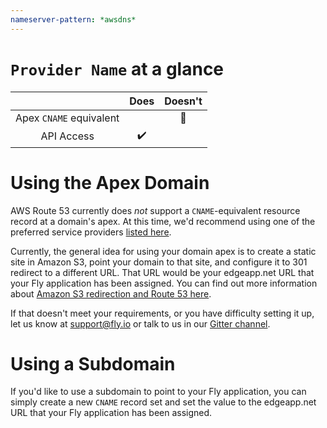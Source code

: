 ```yaml
---
nameserver-pattern: *awsdns*
---
```


# `Provider Name` at a glance

 |   | Does | Doesn't |
 | :---: | :---: | :---: |
 | Apex `CNAME` equivalent | | :no_entry_sign: |
 | API Access | :heavy_check_mark:| |

# Using the Apex Domain

AWS Route 53 currently does _not_ support a `CNAME`-equivalent resource record at a domain's apex. At this time, we'd recommend using one of the preferred service providers [listed here](../README.md).

Currently, the general idea for using your domain apex is to create a static site in Amazon S3, point your domain to that site, and configure it to 301 redirect to a different URL. That URL would be your edgeapp.net URL that your Fly application has been assigned. You can find out more information about [Amazon S3 redirection and Route 53 here](https://aws.amazon.com/premiumsupport/knowledge-center/redirect-domain-route-53/).

If that doesn't meet your requirements, or you have difficulty setting it up, let us know at support@fly.io or talk to us in our [Gitter channel](https://gitter.im/superfly/fly).

# Using a Subdomain

If you'd like to use a subdomain to point to your Fly application, you can simply create a new `CNAME` record set and set the value to the edgeapp.net URL that your Fly application has been assigned.

